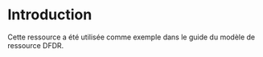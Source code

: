 # Introduction

Cette ressource a été utilisée comme exemple dans le guide du modèle de ressource DFDR.